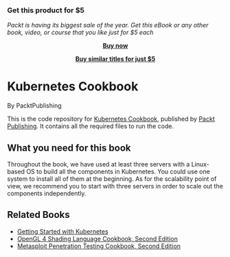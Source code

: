 
### Get this product for $5

<i>Packt is having its biggest sale of the year. Get this eBook or any other book, video, or course that you like just for $5 each</i>


<b><p align='center'>[Buy now](https://packt.link/9781788837606)</p></b>


<b><p align='center'>[Buy similar titles for just $5](https://subscription.packtpub.com/search)</p></b>


# Kubernetes Cookbook
By PacktPublishing

This is the code repository for [Kubernetes Cookbook](https://www.packtpub.com/virtualization-and-cloud/kubernetes-cookbook?utm_source=GitHub&utm_medium=Repository&utm_campaign=9781785880063), published by [Packt Publishing](https://www.packtpub.com/). It contains all the required files to run the code.

## What you need for this book
Throughout the book, we have used at least three servers with a Linux-based OS to build 
all the components in Kubernetes. You could use one system to install all of them at the 
beginning. As for the scalability point of view, we recommend you to start with three servers 
in order to scale out the components independently.

## Related Books
* [Getting Started with Kubernetes](https://www.packtpub.com/virtualization-and-cloud/getting-started-kubernetes?utm_source=GitHub&utm_medium=Repository&utm_campaign=9781784394035)
* [OpenGL 4 Shading Language Cookbook, Second Edition](https://www.packtpub.com/game-development/opengl-4-shading-language-cookbook-second-edition?utm_source=GitHub&utm_medium=Repository&utm_campaign=9781782167020)
* [Metasploit Penetration Testing Cookbook, Second Edition](https://www.packtpub.com/networking-and-servers/metasploit-penetration-testing-cookbook-second-edition?utm_source=GitHub&utm_medium=Repository&utm_campaign=9781782166788)

